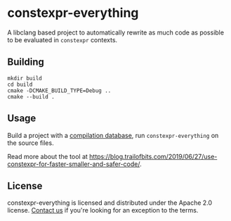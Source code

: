 # constexpr-everything

A libclang based project to automatically rewrite as much code as possible to be evaluated in `constexpr` contexts.

## Building

```
mkdir build
cd build
cmake -DCMAKE_BUILD_TYPE=Debug ..
cmake --build .
```

## Usage

Build a project with a [compilation database](https://clang.llvm.org/docs/JSONCompilationDatabase.html), run `constexpr-everything` on the source files.

Read more about the tool at https://blog.trailofbits.com/2019/06/27/use-constexpr-for-faster-smaller-and-safer-code/.

## License

constexpr-everything is licensed and distributed under the Apache 2.0 license. [Contact us](mailto:opensource@trailofbits.com) if you're looking for an exception to the terms.
